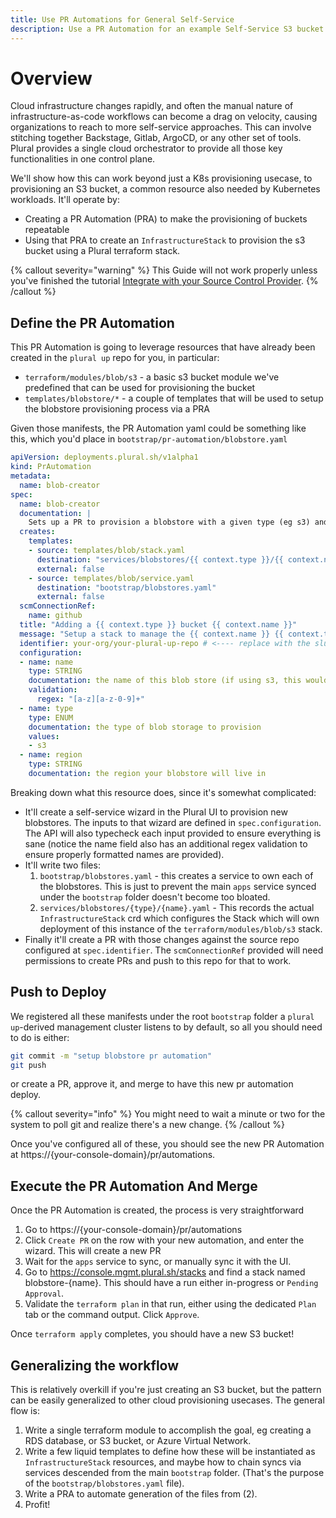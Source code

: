 ```yaml
---
title: Use PR Automations for General Self-Service
description: Use a PR Automation for an example Self-Service S3 bucket creation workflow
---
```


# Overview

Cloud infrastructure changes rapidly, and often the manual nature of infrastructure-as-code workflows can become a drag on velocity, causing organizations to reach to more self-service approaches.  This can involve stitching together Backstage, Gitlab, ArgoCD, or any other set of tools.  Plural provides a single cloud orchestrator to provide all those key functionalities in one control plane.

We'll show how this can work beyond just a K8s provisioning usecase, to provisioning an S3 bucket, a common resource also needed by Kubernetes workloads.  It'll operate by:

* Creating a PR Automation (PRA) to make the provisioning of buckets repeatable
* Using that PRA to create an `InfrastructureStack` to provision the s3 bucket using a Plural terraform stack.

{% callout severity="warning" %}
This Guide will not work properly unless you've finished the tutorial [Integrate with your Source Control Provider](/how-to/set-up/scm-connection).
{% /callout %}

## Define the PR Automation

This PR Automation is going to leverage resources that have already been created in the `plural up` repo for you, in particular:

* `terraform/modules/blob/s3` - a basic s3 bucket module we've predefined that can be used for provisioning the bucket
* `templates/blobstore/*` - a couple of templates that will be used to setup the blobstore provisioning process via a PRA

Given those manifests, the PR Automation yaml could be something like this, which you'd place in `bootstrap/pr-automation/blobstore.yaml`

```yaml
apiVersion: deployments.plural.sh/v1alpha1
kind: PrAutomation
metadata:
  name: blob-creator
spec:
  name: blob-creator
  documentation: |
    Sets up a PR to provision a blobstore with a given type (eg s3) and region
  creates:
    templates:
    - source: templates/blob/stack.yaml
      destination: "services/blobstores/{{ context.type }}/{{ context.name }}.yaml"
      external: false
    - source: templates/blob/service.yaml
      destination: "bootstrap/blobstores.yaml"
      external: false
  scmConnectionRef:
    name: github
  title: "Adding a {{ context.type }} bucket {{ context.name }}"
  message: "Setup a stack to manage the {{ context.name }} {{ context.type }} bucket"
  identifier: your-org/your-plural-up-repo # <---- replace with the slug for your plural up repo
  configuration:
  - name: name
    type: STRING
    documentation: the name of this blob store (if using s3, this would become an s3 bucket name)
    validation:
      regex: "[a-z][a-z-0-9]+"
  - name: type
    type: ENUM
    documentation: the type of blob storage to provision
    values:
    - s3
  - name: region
    type: STRING
    documentation: the region your blobstore will live in
```

Breaking down what this resource does, since it's somewhat complicated:

* It'll create a self-service wizard in the Plural UI to provision new blobstores. The inputs to that wizard are defined in `spec.configuration`.  The API will also typecheck each input provided to ensure everything is sane (notice the name field also has an additional regex validation to ensure properly formatted names are provided).
* It'll write two files:
    1. `bootstrap/blobstores.yaml` - this creates a service to own each of the blobstores.  This is just to prevent the main `apps` service synced under the `bootstrap` folder doesn't become too bloated.
    2. `services/blobstores/{type}/{name}.yaml` - This records the actual `InfrastructureStack` crd which configures the Stack which will own deployment of this instance of the `terraform/modules/blob/s3` stack.
* Finally it'll create a PR with those changes against the source repo configured at `spec.identifier`.  The `scmConnectionRef` provided will need permissions to create PRs and push to this repo for that to work.

## Push to Deploy

We registered all these manifests under the root `bootstrap` folder a `plural up`-derived management cluster listens to by default, so all you should need to do is either:

```sh
git commit -m "setup blobstore pr automation"
git push
```

or create a PR, approve it, and merge to have this new pr automation deploy.  

{% callout severity="info" %}
You might need to wait a minute or two for the system to poll git and realize there's a new change.
{% /callout %}

Once you've configured all of these, you should see the new PR Automation at https://{your-console-domain}/pr/automations.

## Execute the PR Automation And Merge

Once the PR Automation is created, the process is very straightforward

1. Go to https://{your-console-domain}/pr/automations
2. Click `Create PR` on the row with your new automation, and enter the wizard.  This will create a new PR
3. Wait for the `apps` service to sync, or manually sync it with the UI.
4. Go to https://console.mgmt.plural.sh/stacks and find a stack named blobstore-{name}.  This should have a run either in-progress or `Pending Approval`.
5. Validate the `terraform plan` in that run, either using the dedicated `Plan` tab or the command output.  Click `Approve`.

Once `terraform apply` completes, you should have a new S3 bucket!

## Generalizing the workflow

This is relatively overkill if you're just creating an S3 bucket, but the pattern can be easily generalized to other cloud provisioning usecases.  The general flow is:

1. Write a single terraform module to accomplish the goal, eg creating a RDS database, or S3 bucket, or Azure Virtual Network.
2. Write a few liquid templates to define how these will be instantiated as `InfrastructureStack` resources, and maybe how to chain syncs via services descended from the main `bootstrap` folder.  (That's the purpose of the `bootstrap/blobstores.yaml` file).
3. Write a PRA to automate generation of the files from (2).
4. Profit!
